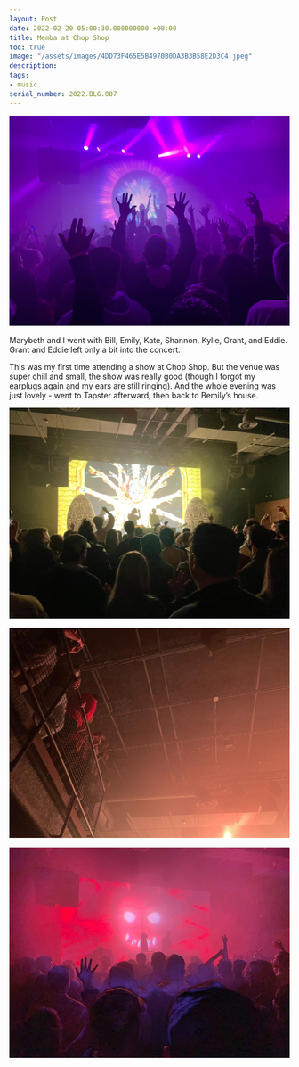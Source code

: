 ```yaml
---
layout: Post
date: 2022-02-20 05:00:30.000000000 +00:00
title: Memba at Chop Shop
toc: true
image: "/assets/images/4DD73F465E5B4970B0DA3B3B58E2D3C4.jpeg"
description:
tags:
- music
serial_number: 2022.BLG.007
---
```

![](/assets/images/4DD73F465E5B4970B0DA3B3B58E2D3C4.jpeg)

Marybeth and I went with Bill, Emily, Kate, Shannon, Kylie, Grant, and Eddie\.
Grant and Eddie left only a bit into the concert\.

This was my first time attending a show at Chop Shop.
But the venue was super chill and small, the show was really good \(though I forgot my earplugs again and my ears are still ringing\)\.
And the whole evening was just lovely \- went to Tapster afterward, then back to Bemily’s house\.

![](/assets/images/E0FE4CEEE5A943F998DED1F809865A39.jpeg)

![](/assets/images/51D84074C71F4627BC808A4F2DEDECB3.jpeg)

![](/assets/images/D1E39424E4704E5B8182256DA7F59491.jpeg)
